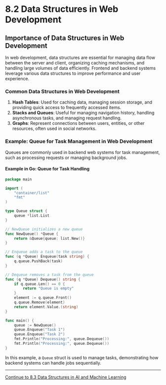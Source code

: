 
# 8.2 Data Structures in Web Development

## Importance of Data Structures in Web Development

In web development, data structures are essential for managing data flow between the server and client, organizing caching mechanisms, and handling large volumes of data efficiently. Frontend and backend systems leverage various data structures to improve performance and user experience.

### Common Data Structures in Web Development

1. **Hash Tables**: Used for caching data, managing session storage, and providing quick access to frequently accessed items.
2. **Stacks and Queues**: Useful for managing navigation history, handling asynchronous tasks, and managing request handling.
3. **Graphs**: Represent connections between users, entities, or other resources, often used in social networks.

### Example: Queue for Task Management in Web Development

Queues are commonly used in backend web systems for task management, such as processing requests or managing background jobs.

#### Example in Go: Queue for Task Handling

```go
package main

import (
    "container/list"
    "fmt"
)

type Queue struct {
    queue *list.List
}

// NewQueue initializes a new queue
func NewQueue() *Queue {
    return &Queue{queue: list.New()}
}

// Enqueue adds a task to the queue
func (q *Queue) Enqueue(task string) {
    q.queue.PushBack(task)
}

// Dequeue removes a task from the queue
func (q *Queue) Dequeue() string {
    if q.queue.Len() == 0 {
        return "Queue is empty"
    }
    element := q.queue.Front()
    q.queue.Remove(element)
    return element.Value.(string)
}

func main() {
    queue := NewQueue()
    queue.Enqueue("Task 1")
    queue.Enqueue("Task 2")
    fmt.Println("Processing:", queue.Dequeue())
    fmt.Println("Processing:", queue.Dequeue())
}
```

In this example, a `Queue` struct is used to manage tasks, demonstrating how backend systems can handle jobs sequentially.

---

[Continue to 8.3 Data Structures in AI and Machine Learning](./8_3_Data_Structures_in_AI_and_Machine_Learning.md)

